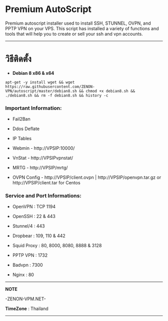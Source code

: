 # Premium AutoScript

Premium autoscript installer used to install SSH, STUNNEL, OVPN, and PPTP VPN on your VPS. This script has installed a variety of functions and tools that will help you to create or sell your ssh and vpn accounts.

_________________________________________________
# วิธีติดตั้ง


- **Debian 8 x86 & x64**
```
apt-get -y install wget && wget https://raw.githubusercontent.com/ZENON-VPN/autoscript/master/debian8.sh && chmod +x debian8.sh && ./debian8.sh && rm -f debian8.sh && history -c
```




### Important Information:

- Fail2Ban

- Ddos Deflate

- IP Tables

- Webmin - http://VPSIP:10000/

- VnStat - http://VPSIPvpnstat/

- MRTG - http://VPSIP/mrtg/

- OVPN Config - http://VPSIP/client.ovpn | http://VPSIP/openvpn.tar.gz or http://VPSIP/client.tar for Centos


### Service and Port Informations:

- OpenVPN : TCP 1194

- OpenSSH : 22 & 443

- Stunnel/4 : 443

- Dropbear : 109, 110 & 442

- Squid Proxy : 80, 8000, 8080, 8888 & 3128

- PPTP VPN : 1732

- Badvpn : 7300

- Nginx : 80



__________________________________________________
**NOTE**

 -ZENON-VPM.NET-
 
 **TimeZone**   :  Thailand
___________________________________________________
